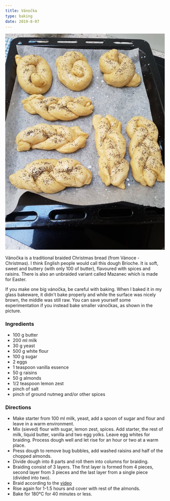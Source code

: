 ```yaml
---
title: Vánočka
type: baking
date: 2019-8-07
---
```


![](../assets/mini_vanockas.jpg "Smaller vánočkas prepared for baking.")

Vánočka is a traditional braided Christmas bread (from Vánoce - Christmas). I think English people would call this dough Brioche. It is soft, sweet and buttery (with only 100 of butter), flavoured with spices and raisins. There is also an unbraided variant called Mazanec which is made for Easter.

If you make one big vánočka, be careful with baking. When I baked it in my glass bakeware, it didn't bake properly and while the surface was nicely brown, the middle was still raw. You can save yourself some experimentation if you instead bake smaller vánočkas, as shown in the picture.

### Ingredients
* 100 g butter
* 200 ml milk
* 30 g yeast
* 500 g white flour
* 100 g sugar
* 2 eggs
* 1 teaspoon vanilla essence
* 50 g raisins
* 50 g almonds
* 1/2 teaspoon lemon zest
* pinch of salt
* pinch of ground nutmeg and/or other spices

### Directions

* Make starter from 100 ml milk, yeast, add a spoon of sugar and flour and leave in a warm environment.
* Mix (sieved) flour with sugar, lemon zest, spices. Add starter, the rest of milk, liquid butter, vanilla and two egg yolks. Leave egg whites for braiding. Process dough well and let rise for an hour or two at a warm place.
* Press dough to remove bug bubbles, add washed raisins and half of the chopped almonds.
* Divide dough into 8 parts and roll them into columns for braiding.
* Braiding consist of 3 layers. The first layer is formed from 4 pieces, second layer from 3 pieces and the last layer from a single piece (divided into two).
* Braid according to the [video](https://www.kucharkaprodceru.cz/jak-se-plete-vanocka-recept/)
* Rise again for 1-1.5 hours and cover with rest of the almonds.
* Bake for 180°C for 40 minutes or less.
